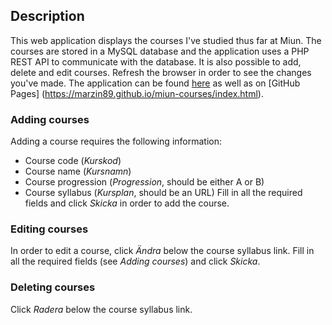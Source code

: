 ## Description
This web application displays the courses I've studied thus far at Miun. 
The courses are stored in a MySQL database and the application uses a PHP REST API 
to communicate with the database. It is also possible to add, delete and edit courses.
Refresh the browser in order to see the changes you've made. The application can be found [here](http://studenter.miun.se/~mazi2001/writeable/dt173g/moment5/webbplats/index.html) as well as on [GitHub Pages] (https://marzin89.github.io/miun-courses/index.html).
### Adding courses
Adding a course requires the following information:
- Course code (_Kurskod_)
- Course name (_Kursnamn_)
- Course progression (_Progression_, should be either A or B)
- Course syllabus (_Kursplan_, should be an URL)
Fill in all the required fields and click _Skicka_ in order to add the course.
### Editing courses
In order to edit a course, click _Ändra_ below the course syllabus link.
Fill in all the required fields (see _Adding courses_) and click _Skicka_.
### Deleting courses
Click _Radera_ below the course syllabus link.
